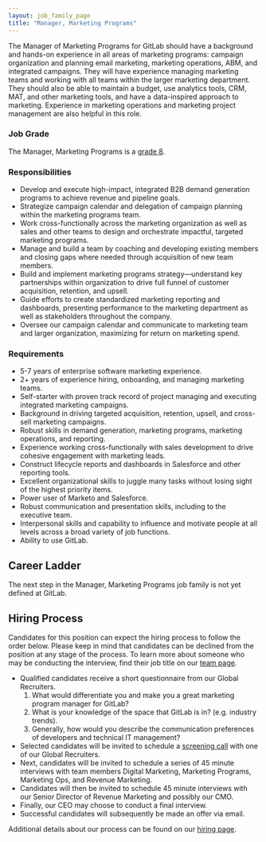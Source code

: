 ```yaml
---
layout: job_family_page
title: "Manager, Marketing Programs"
---
```


The Manager of Marketing Programs for GitLab should have a background and hands-on experience in all areas of marketing programs: campaign organization and planning email marketing, marketing operations, ABM, and integrated campaigns. They will have experience managing marketing teams and working with all teams within the larger marketing department. They should also be able to maintain a budget, use analytics tools, CRM, MAT, and other marketing tools, and have a data-inspired approach to marketing. Experience in marketing operations and marketing project management are also helpful in this role.

### Job Grade

The Manager, Marketing Programs is a [grade 8](https://about.gitlab.com/handbook/total-rewards/compensation/compensation-calculator/#gitlab-job-grades).

### Responsibilities

- Develop and execute high-impact, integrated B2B demand generation programs to achieve revenue and pipeline goals.
- Strategize campaign calendar and delegation of campaign planning within the marketing programs team.
- Work cross-functionally across the marketing organization as well as sales and other teams to design and orchestrate impactful, targeted marketing programs.
- Manage and build a team by coaching and developing existing members and closing gaps where needed through acquisition of new team members.
- Build and implement marketing programs strategy—understand key partnerships within organization to drive full funnel of customer acquisition, retention, and upsell.
- Guide efforts to create standardized marketing reporting and dashboards, presenting performance to the marketing department as well as stakeholders throughout the company.
- Oversee our campaign calendar and communicate to marketing team and larger organization, maximizing for return on marketing spend.

### Requirements

- 5-7 years of enterprise software marketing experience.
- 2+ years of experience hiring, onboarding, and managing marketing teams.
- Self-starter with proven track record of project managing and executing integrated marketing campaigns.
- Background in driving targeted acquisition, retention, upsell, and cross-sell marketing campaigns.
- Robust skills in demand generation, marketing programs, marketing operations, and reporting.
- Experience working cross-functionally with sales development to drive cohesive engagement with marketing leads.
- Construct lifecycle reports and dashboards in Salesforce and other reporting tools.
- Excellent organizational skills to juggle many tasks without losing sight of the highest priority items.
- Power user of Marketo and Salesforce.
- Robust communication and presentation skills, including to the executive team.
- Interpersonal skills and capability to influence and motivate people at all levels across a broad variety of job functions.
- Ability to use GitLab.

## Career Ladder

The next step in the Manager, Marketing Programs job family is not yet defined at GitLab.

## Hiring Process

Candidates for this position can expect the hiring process to follow the order below. Please keep in mind that candidates can be declined from the position at any stage of the process. To learn more about someone who may be conducting the interview, find their job title on our [team page](https://about.gitlab.com/company/team/).

- Qualified candidates receive a short questionnaire from our Global Recruiters.
  1. What would differentiate you and make you a great marketing program manager for GitLab?
  1. What is your knowledge of the space that GitLab is in? (e.g. industry trends).
  1. Generally, how would you describe the communication preferences of developers and technical IT management?
- Selected candidates will be invited to schedule a [screening call](https://about.gitlab.com/handbook/hiring/#screening-call) with one of our Global Recruiters.
- Next, candidates will be invited to schedule a series of 45 minute interviews with team members Digital Marketing, Marketing Programs, Marketing Ops, and Revenue Marketing.
- Candidates will then be invited to schedule 45 minute interviews with our Senior Director of Revenue Marketing and possibly our CMO.
- Finally, our CEO may choose to conduct a final interview.
- Successful candidates will subsequently be made an offer via email.

Additional details about our process can be found on our [hiring page](https://about.gitlab.com/handbook/hiring/).
